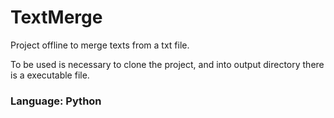 # TextMerge
Project offline to merge texts from a txt file.

To be used is necessary to clone the project, and into output directory there is a executable file.

### Language: Python


